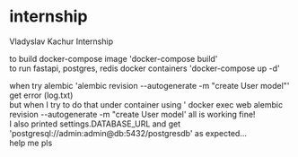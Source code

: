 # internship
Vladyslav Kachur Internship

to build docker-compose image 'docker-compose build'<br />
to run fastapi, postgres, redis docker containers 'docker-compose up -d'

when try alembic 'alembic revision --autogenerate -m "create User model"' get error (log.txt)<br />
but when I try to do that under container using ' docker exec web alembic revision --autogenerate -m "create User model' all is working fine!<br />
I also printed settings.DATABASE_URL and get 'postgresql://admin:admin@db:5432/postgresdb' as expected...<br />
help me pls
